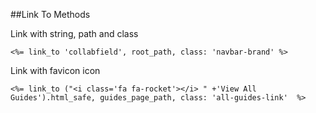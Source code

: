 ##Link To Methods

Link with string, path and class

```<%= link_to 'collabfield', root_path, class: 'navbar-brand' %>```


Link with favicon icon

```<%= link_to ("<i class='fa fa-rocket'></i> " +'View All Guides').html_safe, guides_page_path, class: 'all-guides-link'  %>```